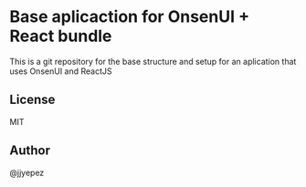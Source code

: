 # Base aplicaction for OnsenUI + React bundle
This is a git repository for the base structure and setup for an aplication that uses OnsenUI and ReactJS

## License
MIT

## Author
@jjyepez

